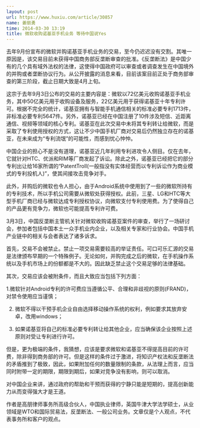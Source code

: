 ```yaml
---
layout: post
url: https://www.huxiu.com/article/30857
name: 姜丽勇
time: 2014-03-30 13:19
title: 微软收购诺基亚手机业务 等待中国说Yes
---
```

去年9月份宣布的微软并购诺基亚手机业务的交易，至今仍迟迟没有交割。其唯一原因是，该交易目前未获得中国商务部反垄断审查的批准。《反垄断法》是中国少有的几个具有域外法权的法律，这使得中国政府可以审查或者调查发生在中国境外的并购或者垄断协议行为。从公开披露的消息来看，目前该案目前正处于商务部审查的第三阶段，截止日期大致是4月上旬。

这宗于去年9月3日公布的交易的主要内容是：微软以72亿美元收购诺基亚手机业务，其中50亿美元用于收购设备及服务，22亿美元用于获得诺基亚十年专利许可。根据不完全的统计，诺基亚拥有与智能手机通信相关的标准必要专利1713件，非标准必要专利5647件。另外，诺基亚已经在中国注册了10件涉及短信、近距离通信、视频等领域的核心专利。诺基亚在此次交易中未将其专利转让给微软，而是采取了专利使用授权的方式，这让不少中国手机厂商对交易后仍然独立存在的诺基亚，在未来成为“专利流氓”的可能性，而感到忧心忡忡。

中国企业的担心不是没有道理，诺基亚近几年利用专利进攻令人侧目。仅在去年，它就针对HTC、优派和RIM等厂商发起了诉讼。除此之外，诺基亚已经把它的部分专利出让给16家所谓的“PatentTroll(一般指没有实体经营而以专利诉讼作为商业模式的专利投机人)”，使其间接攻击竞争对手。

此外，并购后的微软也令人担心，由于Android系统中使用到了一些的微软所持有的专利技术，所以手机公司需要从微软处获得授权。此前，三星、LG和HTC等大型手机厂商已经与微软达成专利授权协议，向微软支付专利使用费。为了使得自己的产品更有竞争力，微软也可能提高专利许可费。

3月3日，中国反垄断主管机关针对微软收购诺基亚案件的审查，举行了一场研讨会，参加者包括中国本土一众手机业内企业，以及相关专家和行业协会。中国手机产业链中的相关与会者表达了诸多诉求。

首先，交易不会被禁止。禁止一项交易需要较高的举证责任。可口可乐汇源的交易是法律颁布早期的一个特殊例子。无论如何，并购完成之后的微软，在手机操作系统以及手机市场上的份额都是不大的。因此缺乏禁止这个交易足够的法律基础。

其次，交易应该会被附条件，而且大致应当包括下列方面：

1.微软针对Android专利的许可费应当遵循公平、合理和非歧视的原则(FRAND)，对禁令使用应当谨慎；

2. 微软不得以干预手机企业自由选择移动操作系统的权利，例如要求其放弃安卓，改用windows；

4. 如果诺基亚将自己的标准必要专利转让给其他企业，应当确保该企业按照上述原则对受让专利进行许可。

但是，更为极端的条件，我猜想，应该是要求微软和诺基亚不得提高目前的许可费，除非得到商务部的许可。但是这样的条件过于激进，将知识产权法和反垄断法的矛盾推到了极致，因此，如果附加任何的数量限制的条款，从法理上而言，应当同时附带一定的期限，期限到期后，如果对竞争没有影响，则可以取消。

对中国企业来讲，通过政府的帮助和干预而获得的宁静只能是短期的，提高创新能力从而变得强大才是王道。

作者是高朋律师事务所高级合伙人，中国执业律师，英国牛津大学法学硕士，从业领域是WTO和国际贸易法，反垄断法、一般公司业务。文章仅是个人观点，不代表事务所和客户的观点。

